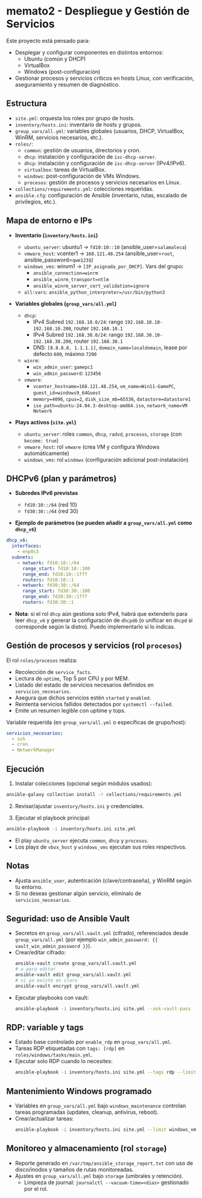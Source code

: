 # memato2 - Despliegue y Gestión de Servicios

Este proyecto está pensado para:

- Desplegar y configurar componentes en distintos entornos:
  - Ubuntu (común y DHCP)
  - VirtualBox
  - Windows (post-configuración)
- Gestionar procesos y servicios críticos en hosts Linux, con verificación, aseguramiento y resumen de diagnóstico.

## Estructura

- `site.yml`: orquesta los roles por grupo de hosts.
- `inventory/hosts.ini`: inventario de hosts y grupos.
- `group_vars/all.yml`: variables globales (usuarios, DHCP, VirtualBox, WinRM, servicios necesarios, etc.).
- `roles/`:
  - `common`: gestión de usuarios, directorios y cron.
  - `dhcp`: instalación y configuración de `isc-dhcp-server`.
  - `dhcp`: instalación y configuración de `isc-dhcp-server` (IPv4/IPv6).
  - `virtualbox`: tareas de VirtualBox.
  - `windows`: post-configuración de VMs Windows.
  - `procesos`: gestión de procesos y servicios necesarios en Linux.
- `collections/requirements.yml`: colecciones requeridas.
- `ansible.cfg`: configuración de Ansible (inventario, rutas, escalado de privilegios, etc.).

## Mapa de entorno e IPs

- **Inventario (`inventory/hosts.ini`)**
  - `ubuntu_server`: ubuntu1 → `fd10:10::10` (ansible_user=`salamaleca`)
  - `vmware_host`: vcenter1 → `168.121.48.254` (ansible_user=`root`, ansible_password=`qwe123$`)
  - `windows_vms`: winvm1 → `[IP_asignada_por_DHCP]`. Vars del grupo:
    - `ansible_connection=winrm`
    - `ansible_winrm_transport=ntlm`
    - `ansible_winrm_server_cert_validation=ignore`
  - `all:vars`: `ansible_python_interpreter=/usr/bin/python3`

- **Variables globales (`group_vars/all.yml`)**
  - `dhcp`:
    - IPv4 Subred `192.168.10.0/24`: rango `192.168.10.10-192.168.10.200`, router `192.168.10.1`
    - IPv4 Subred `192.168.30.0/24`: rango `192.168.30.10-192.168.30.200`, router `192.168.30.1`
    - DNS: `[8.8.8.8, 1.1.1.1]`, `domain_name=localdomain`, lease por defecto `600`, máximo `7200`
  - `winrm`:
    - `win_admin_user`: `gamepc1`
    - `win_admin_password`: `123456`
  - `vmware`:
    - `vcenter_hostname=168.121.48.254`, `vm_name=Win11-GamePC`, `guest_id=windows9_64Guest`
    - `memory=4096`, `cpus=2`, `disk_size_mb=65536`, `datastore=datastore1`
    - `iso_path=ubuntu-24.04.3-desktop-amd64.iso`, `network_name=VM Network`

- **Plays activos (`site.yml`)**
  - `ubuntu_server`: roles `common`, `dhcp`, `radvd`, `procesos`, `storage` (con `become: true`)
  - `vmware_host`: rol `vmware` (crea VM y configura Windows automáticamente)
  - `windows_vms`: rol `windows` (configuración adicional post-instalación)

## DHCPv6 (plan y parámetros)

- **Subredes IPv6 previstas**
  - `fd10:10::/64` (red 10)
  - `fd30:30::/64` (red 30)

- **Ejemplo de parámetros (se pueden añadir a `group_vars/all.yml` como `dhcp_v6`)**

```yaml
dhcp_v6:
  interfaces:
    - enp0s3
  subnets:
    - network: fd10:10::/64
      range_start: fd10:10::100
      range_end: fd10:10::1fff
      routers: fd10:10::1
    - network: fd30:30::/64
      range_start: fd30:30::100
      range_end: fd30:30::1fff
      routers: fd30:30::1
```

- **Nota**: si el rol `dhcp` aún gestiona solo IPv4, habrá que extenderlo para leer `dhcp_v6` y generar la configuración de `dhcpd6` (o unificar en `dhcpd` si corresponde según la distro). Puedo implementarlo si lo indicas.

## Gestión de procesos y servicios (rol `procesos`)

El rol `roles/procesos` realiza:

- Recolección de `service_facts`.
- Lectura de `uptime`, Top 5 por CPU y por MEM.
- Listado del estado de servicios necesarios definidos en `servicios_necesarios`.
- Asegura que dichos servicios estén `started` y `enabled`.
- Reintenta servicios fallidos detectados por `systemctl --failed`.
- Emite un resumen legible con uptime y tops.

Variable requerida (en `group_vars/all.yml` o específicas de grupo/host):

```yaml
servicios_necesarios:
  - ssh
  - cron
  - NetworkManager
```

## Ejecución

1. Instalar colecciones (opcional según módulos usados):

```bash
ansible-galaxy collection install -r collections/requirements.yml
```

2. Revisar/ajustar `inventory/hosts.ini` y credenciales.

3. Ejecutar el playbook principal:

```bash
ansible-playbook -i inventory/hosts.ini site.yml
```

- El play `ubuntu_server` ejecuta `common`, `dhcp` y `procesos`.
- Los plays de `vbox_host` y `windows_vms` ejecutan sus roles respectivos.

## Notas

- Ajusta `ansible_user`, autenticación (clave/contraseña), y WinRM según tu entorno.
- Si no deseas gestionar algún servicio, elimínalo de `servicios_necesarios`.

## Seguridad: uso de Ansible Vault

- Secretos en `group_vars/all.vault.yml` (cifrado), referenciados desde `group_vars/all.yml` (por ejemplo `win_admin_password: {{ vault_win_admin_password }}`).
- Crear/editar cifrado:
  ```bash
  ansible-vault create group_vars/all.vault.yml
  # o para editar
  ansible-vault edit group_vars/all.vault.yml
  # si ya existe en claro
  ansible-vault encrypt group_vars/all.vault.yml
  ```
- Ejecutar playbooks con vault:
  ```bash
  ansible-playbook -i inventory/hosts.ini site.yml --ask-vault-pass
  ```

## RDP: variable y tags

- Estado base controlado por `enable_rdp` en `group_vars/all.yml`.
- Tareas RDP etiquetadas con `tags: [rdp]` en `roles/windows/tasks/main.yml`.
- Ejecutar solo RDP cuando lo necesites:
  ```bash
  ansible-playbook -i inventory/hosts.ini site.yml --tags rdp --limit windows_vms
  ```

## Mantenimiento Windows programado

- Variables en `group_vars/all.yml` bajo `windows_maintenance` controlan tareas programadas (updates, cleanup, antivirus, reboot).
- Crear/actualizar tareas:
  ```bash
  ansible-playbook -i inventory/hosts.ini site.yml --limit windows_vms --tags windows_maintenance
  ```

## Monitoreo y almacenamiento (rol `storage`)

- Reporte generado en `/var/tmp/ansible_storage_report.txt` con uso de disco/inodos y tamaños de rutas monitoreadas.
- Ajustes en `group_vars/all.yml` bajo `storage` (umbrales y retención).
  - Limpieza de journal: `journalctl --vacuum-time=<dias>` gestionado por el rol.
